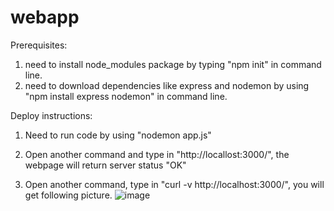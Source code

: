 # webapp

Prerequisites:

1. need to install node_modules package by typing "npm init" in command line.
2. need to download dependencies like express and nodemon by using "npm install express nodemon" in command line.

Deploy instructions:

1. Need to run code by using "nodemon app.js"

2. Open another command and type in "http://locallost:3000/", the webpage will return server status "OK"

3. Open another command, type in "curl -v http://localhost:3000/", you will get following picture.
![image](https://user-images.githubusercontent.com/77525269/192927716-69896a52-7644-4833-9b98-79fe11d3546d.png)


